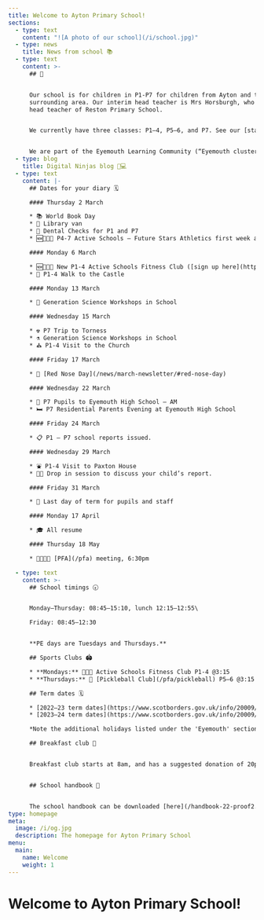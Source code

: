 ```yaml
---
title: Welcome to Ayton Primary School!
sections:
  - type: text
    content: "![A photo of our school](/i/school.jpg)"
  - type: news
    title: News from school 📚
  - type: text
    content: >-
      ## 👋


      Our school is for children in P1-P7 for children from Ayton and the
      surrounding area. Our interim head teacher is Mrs Horsburgh, who is the
      head teacher of Reston Primary School.


      We currently have three classes: P1–4, P5–6, and P7. See our [staff page](/staff) for more information.


      We are part of the Eyemouth Learning Community (“Eyemouth cluster”) – children from Ayton, Coldingham, Cockburnspath, Eyemouth and Reston primary schools move up together to Eyemouth High School.
  - type: blog
    title: Digital Ninjas blog 🥷💻
  - type: text
    content: |-
      ## Dates for your diary 🗓️

      #### Thursday 2 March

      * 📚 World Book Day  
      * 🚚 Library van  
      * 🦷 Dental Checks for P1 and P7
      * 🆕🏐🏀🏈 P4-7 Active Schools – Future Stars Athletics first week at Eyemouth High School

      #### Monday 6 March

      * 🆕🏐🏀🏈 New P1-4 Active Schools Fitness Club ([sign up here](https://form.jotform.com/221362733415349))  
      * 🏰 P1-4 Walk to the Castle

      #### Monday 13 March

      * 🔬 Generation Science Workshops in School

      #### Wednesday 15 March

      * ☢️ P7 Trip to Torness  
      * ⚗️ Generation Science Workshops in School  
      * ⛪️ P1-4 Visit to the Church

      #### Friday 17 March

      * 🔴 [Red Nose Day](/news/march-newsletter/#red-nose-day)

      #### Wednesday 22 March

      * 🏫 P7 Pupils to Eyemouth High School – AM  
      * 🛏️ P7 Residential Parents Evening at Eyemouth High School

      #### Friday 24 March

      * 📋 P1 – P7 school reports issued.

      #### Wednesday 29 March

      * ⛲️ P1-4 Visit to Paxton House  
      * 🧑‍🏫 Drop in session to discuss your child’s report.

      #### Friday 31 March

      * 🐣 Last day of term for pupils and staff

      #### Monday 17 April

      * 🎓 All resume

      #### Thursday 18 May

      * 👩‍👦👨‍👧 [PFA](/pfa) meeting, 6:30pm

  - type: text
    content: >-
      ## School timings 🕣


      Monday–Thursday: 08:45–15:10, lunch 12:15–12:55\

      Friday: 08:45–12:30


      **PE days are Tuesdays and Thursdays.**

      ## Sports Clubs 🏟️

      * **Mondays:** 🏐🏀🏈 Active Schools Fitness Club P1-4 @3:15
      * **Thursdays:** 🏓 [Pickleball Club](/pfa/pickleball) P5–6 @3:15

      ## Term dates 🗓️

      * [2022–23 term dates](https://www.scotborders.gov.uk/info/20009/schools_and_learning/621/term_holiday_and_closure_dates/2)
      * [2023–24 term dates](https://www.scotborders.gov.uk/info/20009/schools_and_learning/621/term_holiday_and_closure_dates/3)

      *Note the additional holidays listed under the 'Eyemouth' section of 'Casual Holidays'*

      ## Breakfast club 🥣


      Breakfast club starts at 8am, and has a suggested donation of 20p. Please make sure you receive messages from the school via email or Xpressions for any updates to the schedule.


      ## School handbook 📘


      The school handbook can be downloaded [here](/handbook-22-proof2.pdf).
type: homepage
meta:
  image: /i/og.jpg
  description: The homepage for Ayton Primary School
menu:
  main:
    name: Welcome
    weight: 1
---
```

# Welcome to Ayton Primary School!

